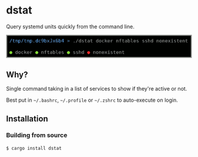 # dstat

Query systemd units quickly from the command line. 

![resume example](screenshots/dstat.png)

## Why?

Single command taking in a list of services to show if they're active or not.

Best put in `~/.bashrc`, `~/.profile` or `~/.zshrc` to auto-execute on login.

## Installation

### Building from source

```bash
$ cargo install dstat
```
